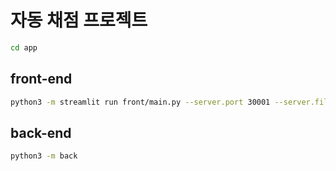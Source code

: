 # 자동 채점 프로젝트
```bash
cd app
```
## front-end
```bash
python3 -m streamlit run front/main.py --server.port 30001 --server.fileWatcherType none
```
## back-end
```bash
python3 -m back
```